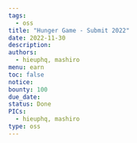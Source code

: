 ```yaml
---
tags:
  - oss
title: "Hunger Game - Submit 2022"
date: 2022-11-30
description:
authors:
  - hieuphq, mashiro
menu: earn
toc: false
notice:
bounty: 100
due_date:
status: Done
PICs:
  - hieuphq, mashiro
type: oss
---
```

